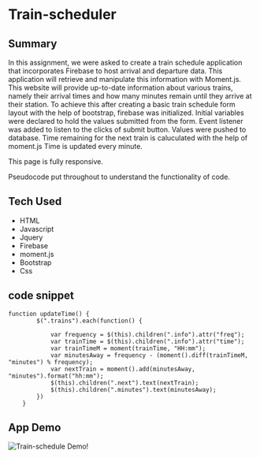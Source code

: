 # Train-scheduler

## Summary


In this assignment, we were asked to create a train schedule application that incorporates Firebase to host arrival and departure data. This application will retrieve and manipulate this information with Moment.js. This website will provide up-to-date information about various trains, namely their arrival times and how many minutes remain until they arrive at their station.
To achieve this after creating a basic train schedule form layout with the help of bootstrap, firebase was initialized.
Initial variables were declared to hold the values submitted from the form.
Event listener was added to listen to the clicks of submit button.
Values were pushed to database.
Time remaining for the next train is caluculated with the help of moment.js
Time is updated every minute.

This page is fully responsive.

Pseudocode put throughout to understand the functionality of code.

## Tech Used
* HTML
* Javascript
* Jquery
* Firebase
* moment.js
* Bootstrap
* Css 
## code snippet
```jquery
function updateTime() {
        $(".trains").each(function() {

            var frequency = $(this).children(".info").attr("freq");
            var trainTime = $(this).children(".info").attr("time");
            var trainTimeM = moment(trainTime, "HH:mm");
            var minutesAway = frequency - (moment().diff(trainTimeM, "minutes") % frequency);
            var nextTrain = moment().add(minutesAway, "minutes").format("hh:mm");
            $(this).children(".next").text(nextTrain);
            $(this).children(".minutes").text(minutesAway);
        })
    }

```

## App Demo

![Train-schedule Demo!](https://media.giphy.com/media/LoCaJcftgK5pdYN1CY/giphy.gif)